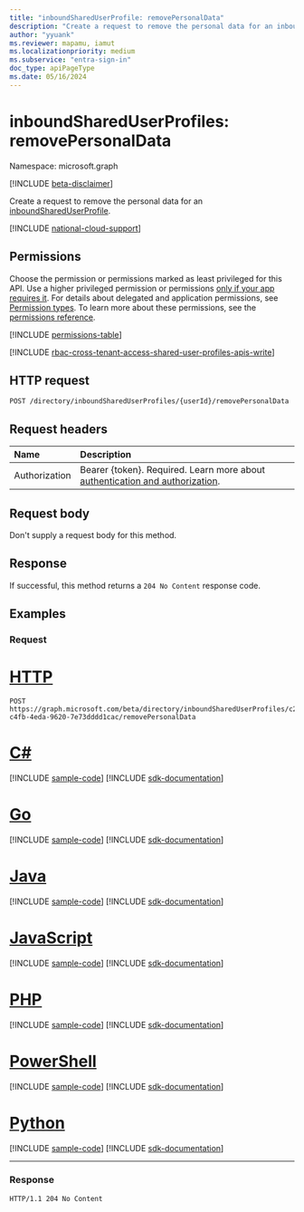 ```yaml
---
title: "inboundSharedUserProfile: removePersonalData"
description: "Create a request to remove the personal data for an inboundSharedUserProfile."
author: "yyuank"
ms.reviewer: mapamu, iamut
ms.localizationpriority: medium
ms.subservice: "entra-sign-in"
doc_type: apiPageType
ms.date: 05/16/2024
---
```


# inboundSharedUserProfiles: removePersonalData

Namespace: microsoft.graph

[!INCLUDE [beta-disclaimer](../../includes/beta-disclaimer.md)]

Create a request to remove the personal data for an [inboundSharedUserProfile](../resources/inboundshareduserprofile.md). 

[!INCLUDE [national-cloud-support](../../includes/global-only.md)]

## Permissions

Choose the permission or permissions marked as least privileged for this API. Use a higher privileged permission or permissions [only if your app requires it](/graph/permissions-overview#best-practices-for-using-microsoft-graph-permissions). For details about delegated and application permissions, see [Permission types](/graph/permissions-overview#permission-types). To learn more about these permissions, see the [permissions reference](/graph/permissions-reference).

<!-- { "blockType": "permissions", "name": "inboundshareduserprofile_removepersonaldata" } -->
[!INCLUDE [permissions-table](../includes/permissions/inboundshareduserprofile-removepersonaldata-permissions.md)]

[!INCLUDE [rbac-cross-tenant-access-shared-user-profiles-apis-write](../includes/rbac-for-apis/rbac-cross-tenant-access-shared-user-profiles-apis-write.md)]

## HTTP request

<!-- {
  "blockType": "ignored"
}
-->

``` http
POST /directory/inboundSharedUserProfiles/{userId}/removePersonalData
```

## Request headers

|Name|Description|
|:---|:---|
|Authorization|Bearer {token}. Required. Learn more about [authentication and authorization](/graph/auth/auth-concepts).|

## Request body

Don't supply a request body for this method.

## Response

If successful, this method returns a `204 No Content` response code.

## Examples

### Request

# [HTTP](#tab/http)
<!-- {
  "blockType": "request",
  "name": "inboundshareuserprofile_removepersonaldata"
}
-->

``` http
POST https://graph.microsoft.com/beta/directory/inboundSharedUserProfiles/c228b2ae-c4fb-4eda-9620-7e73dddd1cac/removePersonalData
```

# [C#](#tab/csharp)
[!INCLUDE [sample-code](../includes/snippets/csharp/inboundshareuserprofile-removepersonaldata-csharp-snippets.md)]
[!INCLUDE [sdk-documentation](../includes/snippets/snippets-sdk-documentation-link.md)]

# [Go](#tab/go)
[!INCLUDE [sample-code](../includes/snippets/go/inboundshareuserprofile-removepersonaldata-go-snippets.md)]
[!INCLUDE [sdk-documentation](../includes/snippets/snippets-sdk-documentation-link.md)]

# [Java](#tab/java)
[!INCLUDE [sample-code](../includes/snippets/java/inboundshareuserprofile-removepersonaldata-java-snippets.md)]
[!INCLUDE [sdk-documentation](../includes/snippets/snippets-sdk-documentation-link.md)]

# [JavaScript](#tab/javascript)
[!INCLUDE [sample-code](../includes/snippets/javascript/inboundshareuserprofile-removepersonaldata-javascript-snippets.md)]
[!INCLUDE [sdk-documentation](../includes/snippets/snippets-sdk-documentation-link.md)]

# [PHP](#tab/php)
[!INCLUDE [sample-code](../includes/snippets/php/inboundshareuserprofile-removepersonaldata-php-snippets.md)]
[!INCLUDE [sdk-documentation](../includes/snippets/snippets-sdk-documentation-link.md)]

# [PowerShell](#tab/powershell)
[!INCLUDE [sample-code](../includes/snippets/powershell/inboundshareuserprofile-removepersonaldata-powershell-snippets.md)]
[!INCLUDE [sdk-documentation](../includes/snippets/snippets-sdk-documentation-link.md)]

# [Python](#tab/python)
[!INCLUDE [sample-code](../includes/snippets/python/inboundshareuserprofile-removepersonaldata-python-snippets.md)]
[!INCLUDE [sdk-documentation](../includes/snippets/snippets-sdk-documentation-link.md)]

---

### Response

<!-- {
  "blockType": "response",
  "truncated": true
}
-->

``` http
HTTP/1.1 204 No Content
```

